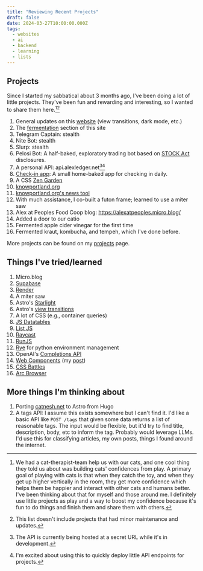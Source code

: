```yaml
---
title: "Reviewing Recent Projects"
draft: false
date: 2024-03-27T10:00:00.000Z
tags:
  - websites
  - ai
  - backend
  - learning
  - lists
---
```


## Projects

Since I started my sabbatical about 3 months ago, I've been doing a lot of little projects. They've been fun and rewarding and interesting, so I wanted to share them here.[^1][^2]

1. General updates on this [website](/) (view transitions, dark mode, etc.)
2. The [fermentation](/ferments) section of this site
3. Telegram Captain: stealth
4. Nite Bot: stealth
5. Slurp: stealth
6. Pelosi Bot: A half-baked, exploratory trading bot based on [STOCK Act](https://en.wikipedia.org/wiki/STOCK_Act) disclosures.
7. A personal API: api.alexledger.net[^3][^4]
8. [Check-in app](https://www.alexledger.net/posts/writing-a-check-in-app): A small home-baked app for checking in daily.
9. A CSS [Zen Garden](https://aled1027.github.io/csszengarden-blast/)
10. [knowportland.org](https://knowportland.org)
11. [knowportland.org's news tool](https://knowportland.org/tools/portland_news)
12. With much assistance, I co-built a futon frame; learned to use a miter saw
13. Alex at Peoples Food Coop blog: https://alexatpeoples.micro.blog/
14. Added a door to our catio
15. Fermented apple cider vinegar for the first time
16. Fermented kraut, kombucha, and tempeh, which I've done before.

More projects can be found on my [projects](/projects) page.

## Things I've tried/learned

1. Micro.blog
2. [Supabase](https://supabase.com/)
3. [Render](https://render.com/)
4. A miter saw
5. Astro's [Starlight](https://starlight.astro.build/)
6. Astro's [view transitions](https://docs.astro.build/en/guides/view-transitions/)
7. A lot of CSS (e.g., container queries)
8. [JS Datatables](https://datatables.net/)
9. [List JS](https://listjs.com/)
10. [Raycast](https://www.raycast.com/)
11. [RunJS](https://runjs.app/)
12. [Rye](https://rye-up.com/) for python environment management
13. OpenAI's [Completions API](https://supabase.com/docs/guides/ai/examples/openai)
14. [Web Components](https://developer.mozilla.org/en-US/docs/Web/API/Web_Components) (my [post](/posts/adding-lit-to-this-site))
15. [CSS Battles](https://cssbattle.dev/)
16. [Arc Browser](https://arc.net/)

## More things I'm thinking about

1. Porting [catnesh.net](https://catnesh.net) to Astro from Hugo
2. A tags API: I assume this exists somewhere but I can't find it. I'd like a basic API like `POST /tags` that given some data returns a list of reasonable tags. The input would be flexible, but it'd try to find title, description, body, etc to inform the tag. Probably would leverage LLMs. I'd use this for classifying articles, my own posts, things I found around the internet.

[^1]:
    We had a cat-therapist-team help us with our cats, and one cool thing they told us about was building cats' confidences from play. A primary goal of playing with cats is that when they catch the toy, and when they get up higher vertically in the room, they get more confidence which helps them be happier and interact with other cats and humans better.
    I've been thinking about that for myself and those around me. I definitely use little projects as play and a way to boost my confidence because it's fun to do things and finish them and share them with others.

[^2]: This list doesn't include projects that had minor maintenance and updates.
[^3]: The API is currently being hosted at a secret URL while it's in development.
[^4]: I'm excited about using this to quickly deploy little API endpoints for projects.
